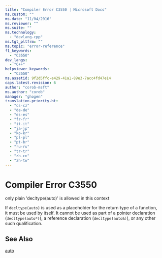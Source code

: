 ```yaml
---
title: "Compiler Error C3550 | Microsoft Docs"
ms.custom: ""
ms.date: "11/04/2016"
ms.reviewer: ""
ms.suite: ""
ms.technology: 
  - "devlang-cpp"
ms.tgt_pltfrm: ""
ms.topic: "error-reference"
f1_keywords: 
  - "C3550"
dev_langs: 
  - "C++"
helpviewer_keywords: 
  - "C3550"
ms.assetid: 9f2d5ffc-e429-41a1-89e3-7acc4fd47e14
caps.latest.revision: 6
author: "corob-msft"
ms.author: "corob"
manager: "ghogen"
translation.priority.ht: 
  - "cs-cz"
  - "de-de"
  - "es-es"
  - "fr-fr"
  - "it-it"
  - "ja-jp"
  - "ko-kr"
  - "pl-pl"
  - "pt-br"
  - "ru-ru"
  - "tr-tr"
  - "zh-cn"
  - "zh-tw"
---
```

# Compiler Error C3550
only plain 'decltype(auto)' is allowed in this context  
  
 If `decltype(auto)` is used as a placeholder for the return type of a function, it must be used by itself. It cannot be used as part of a pointer declaration (`decltype(auto*)`), a reference declaration (`decltype(auto&)`), or any other such qualification.  
  
## See Also  
 [auto](../../cpp/auto-cpp.md)